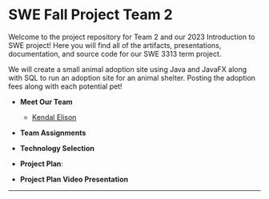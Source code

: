 # SWE Fall Project Team 2
Welcome to the project repository for Team 2 and our 2023 Introduction to SWE project! Here you will find all of the artifacts, presentations, documentation, and source code for our SWE 3313 term project.

We will create a small animal adoption site using Java and JavaFX along with SQL to run an adoption site for an animal shelter. Posting the adoption fees along with each potential pet!

+ **Meet Our Team**
  + [Kendal Elison](Kendal-Elison-Resume.md)

+ **Team Assignments**

+ **Technology Selection**

+ **Project Plan**: 

+ **Project Plan Video Presentation**
---

